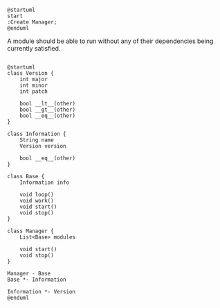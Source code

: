 ```plantuml
@startuml
start
:Create Manager;
@enduml
```

A module should be able to run without any of their dependencies being currently satisfied.


```plantuml

@startuml
class Version {
    int major
    int minor
    int patch
    
    bool __lt__(other)
    bool __gt__(other)
    bool __eq__(other)
}

class Information {
    String name
    Version version
    
    bool __eq__(other)
}

class Base {
    Information info
    
    void loop()
    void work()
    void start()
    void stop()
}

class Manager {
    List<Base> modules
    
    void start()
    void stop()
}

Manager - Base
Base *- Information

Information *- Version
@enduml

```